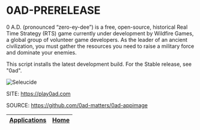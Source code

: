 # 0AD-PRERELEASE

 0 A.D. (pronounced “zero-ey-dee”) is a free, open-source, historical Real Time Strategy (RTS) game currently under development by Wildfire Games, a global group of volunteer game developers. As the leader of an ancient civilization, you must gather the resources you need to  raise a military force and dominate your enemies.
 
 This script installs the latest development build. For the Stable release, see "0ad".
 
 ![Seleucide](https://upload.wikimedia.org/wikipedia/commons/3/3e/0_A.D._Seleucide.jpg)
 
 SITE: https://play0ad.com

 SOURCE: https://github.com/0ad-matters/0ad-appimage

 | [Applications](https://portable-linux-apps.github.io/apps.html) | [Home](https://portable-linux-apps.github.io)
 | --- | --- |
